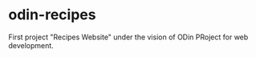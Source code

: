 # odin-recipes
First project "Recipes Website" under the vision of ODin PRoject for web development.

